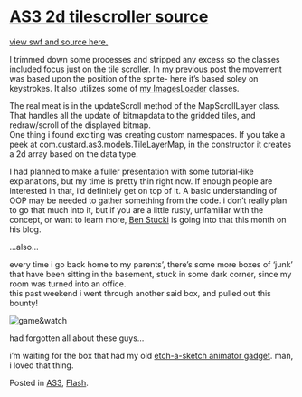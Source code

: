 # [AS3 2d tilescroller source](http://custardbelly.com/blog/2006/06/09/as3-2d-tilescroller-source/)

[view swf and source here.](http://www.custardbelly.com/downloads/as3/TileScroller/index.html)

I trimmed down some processes and stripped any excess so the classes included focus just on the tile scroller. In [my previous post](http://custardbelly.com/blog/?p=47) the movement was based upon the position of the sprite- here it’s based soley on keystrokes. It also utilizes some of [my ImagesLoader](http://custardbelly.com/blog/?p=43) classes. 

The real meat is in the updateScroll method of the MapScrollLayer class. That handles all the update of bitmapdata to the gridded tiles, and redraw/scroll of the displayed bitmap.  
One thing i found exciting was creating custom namespaces. If you take a peek at com.custard.as3.models.TileLayerMap, in the constructor it creates a 2d array based on the data type.

I had planned to make a fuller presentation with some tutorial-like explanations, but my time is pretty thin right now. If enough people are interested in that, i’d definitely get on top of it. A basic understanding of OOP may be needed to gather something from the code. i don’t really plan to go that much into it, but if you are a little rusty, unfamiliar with the concept, or want to learn more, [Ben Stucki](http://blog.benstucki.net/) is going into that this month on his blog.

…also…

every time i go back home to my parents’, there’s some more boxes of ‘junk’ that have been sitting in the basement, stuck in some dark corner, since my room was turned into an office.  
this past weekend i went through another said box, and pulled out this bounty!

![game&watch](http://custardbelly.com/blog/images/gamewatch.gif)

had forgotten all about these guys…

i’m waiting for the box that had my old [etch-a-sketch animator gadget](http://en.wikipedia.org/wiki/Image:Etch-A-Sketch_Animator.jpg). man, i loved that thing.

Posted in [AS3](http://custardbelly.com/blog/category/as3/), [Flash](http://custardbelly.com/blog/category/flash/).
